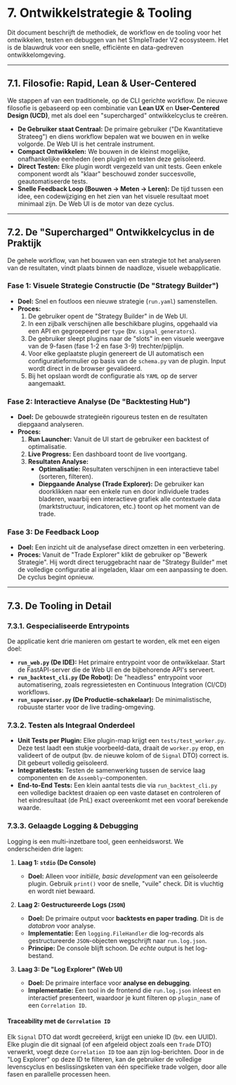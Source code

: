 # 7. Ontwikkelstrategie & Tooling

Dit document beschrijft de methodiek, de workflow en de tooling voor het ontwikkelen, testen en debuggen van het S1mpleTrader V2 ecosysteem. Het is de blauwdruk voor een snelle, efficiënte en data-gedreven ontwikkelomgeving.

---
## 7.1. Filosofie: Rapid, Lean & User-Centered

We stappen af van een traditionele, op de CLI gerichte workflow. De nieuwe filosofie is gebaseerd op een combinatie van **Lean UX** en **User-Centered Design (UCD)**, met als doel een "supercharged" ontwikkelcyclus te creëren.

* **De Gebruiker staat Centraal:** De primaire gebruiker ("De Kwantitatieve Strateeg") en diens workflow bepalen wat we bouwen en in welke volgorde. De Web UI is het centrale instrument.
* **Compact Ontwikkelen:** We bouwen in de kleinst mogelijke, onafhankelijke eenheden (een plugin) en testen deze geïsoleerd.
* **Direct Testen:** Elke plugin wordt vergezeld van unit tests. Geen enkele component wordt als "klaar" beschouwd zonder succesvolle, geautomatiseerde tests.
* **Snelle Feedback Loop (Bouwen -> Meten -> Leren):** De tijd tussen een idee, een codewijziging en het zien van het visuele resultaat moet minimaal zijn. De Web UI is de motor van deze cyclus.

---
## 7.2. De "Supercharged" Ontwikkelcyclus in de Praktijk

De gehele workflow, van het bouwen van een strategie tot het analyseren van de resultaten, vindt plaats binnen de naadloze, visuele webapplicatie.

### **Fase 1: Visuele Strategie Constructie (De "Strategy Builder")**
* **Doel:** Snel en foutloos een nieuwe strategie (`run.yaml`) samenstellen.
* **Proces:**
    1.  De gebruiker opent de "Strategy Builder" in de Web UI.
    2.  In een zijbalk verschijnen alle beschikbare plugins, opgehaald via een API en gegroepeerd per `type` (bv. `signal_generators`).
    3.  De gebruiker sleept plugins naar de "slots" in een visuele weergave van de 9-fasen (fase 1-2 en fase 3-9) trechter/pijplijn.
    4.  Voor elke geplaatste plugin genereert de UI automatisch een configuratieformulier op basis van de `schema.py` van de plugin. Input wordt direct in de browser gevalideerd.
    5.  Bij het opslaan wordt de configuratie als `YAML` op de server aangemaakt.

### **Fase 2: Interactieve Analyse (De "Backtesting Hub")**
* **Doel:** De gebouwde strategieën rigoureus testen en de resultaten diepgaand analyseren.
* **Proces:**
    1.  **Run Launcher:** Vanuit de UI start de gebruiker een backtest of optimalisatie.
    2.  **Live Progress:** Een dashboard toont de live voortgang.
    3.  **Resultaten Analyse:**
        * **Optimalisatie:** Resultaten verschijnen in een interactieve tabel (sorteren, filteren).
        * **Diepgaande Analyse (Trade Explorer):** De gebruiker kan doorklikken naar een enkele run en door individuele trades bladeren, waarbij een interactieve grafiek alle contextuele data (marktstructuur, indicatoren, etc.) toont op het moment van de trade.

### **Fase 3: De Feedback Loop**
* **Doel:** Een inzicht uit de analysefase direct omzetten in een verbetering.
* **Proces:** Vanuit de "Trade Explorer" klikt de gebruiker op "Bewerk Strategie". Hij wordt direct teruggebracht naar de "Strategy Builder" met de volledige configuratie al ingeladen, klaar om een aanpassing te doen. De cyclus begint opnieuw.

---
## 7.3. De Tooling in Detail

### **7.3.1. Gespecialiseerde Entrypoints**
De applicatie kent drie manieren om gestart te worden, elk met een eigen doel:
* **`run_web.py` (De IDE):** Het primaire entrypoint voor de ontwikkelaar. Start de FastAPI-server die de Web UI en de bijbehorende API's serveert.
* **`run_backtest_cli.py` (De Robot):** De "headless" entrypoint voor automatisering, zoals regressietesten en Continuous Integration (CI/CD) workflows.
* **`run_supervisor.py` (De Productie-schakelaar):** De minimalistische, robuuste starter voor de live trading-omgeving.

### **7.3.2. Testen als Integraal Onderdeel**
* **Unit Tests per Plugin:** Elke plugin-map krijgt een `tests/test_worker.py`. Deze test laadt een stukje voorbeeld-data, draait de `worker.py` erop, en valideert of de output (bv. de nieuwe kolom of de `Signal` DTO) correct is. Dit gebeurt volledig geïsoleerd.
* **Integratietests:** Testen de samenwerking tussen de service laag componenten en de `Assembly`-componenten.
* **End-to-End Tests:** Een klein aantal tests die via `run_backtest_cli.py` een volledige backtest draaien op een vaste dataset en controleren of het eindresultaat (de PnL) exact overeenkomt met een vooraf berekende waarde.

### **7.3.3. Gelaagde Logging & Debugging**
Logging is een multi-inzetbare tool, geen eenheidsworst. We onderscheiden drie lagen:

1.  **Laag 1: `stdio` (De Console)**
    * **Doel:** Alleen voor *initiële, basic development* van een geïsoleerde plugin. Gebruik `print()` voor de snelle, "vuile" check. Dit is vluchtig en wordt niet bewaard.

2.  **Laag 2: Gestructureerde Logs (`JSON`)**
    * **Doel:** De primaire output voor **backtests en paper trading**. Dit is de *databron* voor analyse.
    * **Implementatie:** Een `logging.FileHandler` die log-records als gestructureerde `JSON`-objecten wegschrijft naar `run.log.json`.
    * **Principe:** De console blijft schoon. De *echte* output is het log-bestand.

3.  **Laag 3: De "Log Explorer" (Web UI)**
    * **Doel:** De primaire interface voor **analyse en debugging**.
    * **Implementatie:** Een tool in de frontend die `run.log.json` inleest en interactief presenteert, waardoor je kunt filteren op `plugin_name` of een `Correlation ID`.

#### **Traceability met de `Correlation ID`**
Elk `Signal` DTO dat wordt gecreëerd, krijgt een unieke ID (bv. een UUID). Elke plugin die dit signaal (of een afgeleid object zoals een `Trade` DTO) verwerkt, voegt deze `Correlation ID` toe aan zijn log-berichten. Door in de "Log Explorer" op deze ID te filteren, kan de gebruiker de volledige levenscyclus en beslissingsketen van één specifieke trade volgen, door alle fasen en parallelle processen heen.
